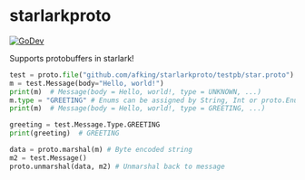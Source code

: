 # starlarkproto

[![GoDev](https://img.shields.io/static/v1?label=godev&message=reference&color=00add8)](https://pkg.go.dev/github.com/afking/starlarkproto?tab=doc)

Supports protobuffers in starlark!

```python
test = proto.file("github.com/afking/starlarkproto/testpb/star.proto")
m = test.Message(body="Hello, world!")
print(m)  # Message(body = Hello, world!, type = UNKNOWN, ...)
m.type = "GREETING" # Enums can be assigned by String, Int or proto.Enum
print(m)  # Message(body = Hello, world!, type = GREETING, ...)

greeting = test.Message.Type.GREETING
print(greeting)  # GREETING

data = proto.marshal(m) # Byte encoded string
m2 = test.Message()
proto.unmarshal(data, m2) # Unmarshal back to message
```
